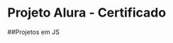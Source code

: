 # Projeto Alura - Certificado

##Projetos em JS

<a href="https://febotero.github.io/Certificard/" />
